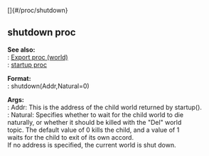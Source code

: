 []{#/proc/shutdown}    
## shutdown proc    
**See also:**    
:   [Export proc (world)](/ref/world/proc/Export)    
:   [startup proc](/ref/proc/startup)    
<!-- -->    
**Format:**    
:   shutdown(Addr,Natural=0)    
<!-- -->    
**Args:**    
:   Addr: This is the address of the child world returned by startup().    
:   Natural: Specifies whether to wait for the child world to die    
    naturally, or whether it should be killed with the \"Del\" world    
    topic. The default value of 0 kills the child, and a value of 1    
    waits for the child to exit of its own accord.    
If no address is specified, the current world is shut down.  